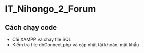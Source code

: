 # IT_Nihongo_2_Forum
## Cách chạy code
- Cài XAMPP và chạy file SQL
- Kiểm tra file dbConnect.php và cập nhật tài khoản, mật khẩu
